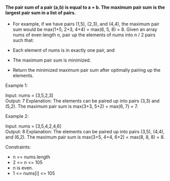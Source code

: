 #### The pair sum of a pair (a,b) is equal to a + b. The maximum pair sum is the largest pair sum in a list of pairs.

- For example, if we have pairs (1,5), (2,3), and (4,4), the maximum pair sum would be max(1+5, 2+3, 4+4) = max(6, 5, 8) = 8.
Given an array nums of even length n, pair up the elements of nums into n / 2 pairs such that:

- Each element of nums is in exactly one pair, and
- The maximum pair sum is minimized.
- Return the minimized maximum pair sum after optimally pairing up the elements.


Example 1:

Input: nums = [3,5,2,3]\
Output: 7
Explanation: The elements can be paired up into pairs (3,3) and (5,2).
The maximum pair sum is max(3+3, 5+2) = max(6, 7) = 7.


Example 2:

Input: nums = [3,5,4,2,4,6]\
Output: 8
Explanation: The elements can be paired up into pairs (3,5), (4,4), and (6,2).
The maximum pair sum is max(3+5, 4+4, 6+2) = max(8, 8, 8) = 8.
 

Constraints:

- n == nums.length
- 2 <= n <= 105
- n is even.
- 1 <= nums[i] <= 105
